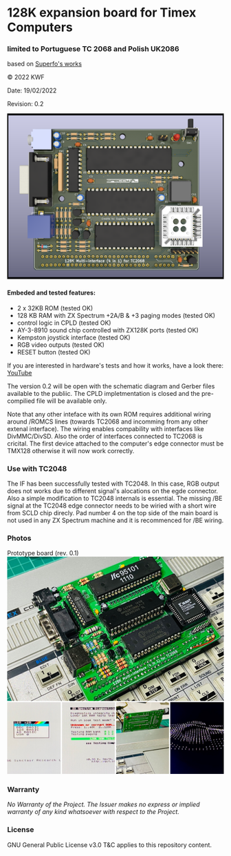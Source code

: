 # 128K expansion board for Timex Computers 
### limited to Portuguese TC 2068 and Polish UK2086
based on [Superfo's works](https://worldofspectrum.org/forums/discussion/comment/790105/#Comment_790105)

© 2022 KWF

Date: 19/02/2022

Revision: 0.2

![3D model](/Docs/TC2068_128K_4in1_01.png)

#### Embeded and tested features:

* 2 x 32KB ROM (tested OK)
* 128 KB RAM with ZX Spectrum +2A/B & +3 paging modes (tested OK)
* control logic in CPLD (tested OK)
* AY-3-8910 sound chip controlled with ZX128K ports (tested OK)
* Kempston joystick interface (tested OK)
* RGB video outputs (tested OK)
* RESET button (tested OK)

If you are interested in hardware's tests and how it works, have a look there: [YouTube](https://youtu.be/7duh5zHNvDc)

The version 0.2 will be open with the schematic diagram and Gerber files available to the publiic. The CPLD impletmentation is closed and the pre-compilied file will be available only. 

Note that any other inteface with its own ROM requires additional wiring around /ROMCS lines (towards TC2068 and incomming from any other extenal interface). The wiring enables compability with interfaces like DivMMC/DivSD. Also the order of interfaces connected to TC2068 is cricital. The first device attached to the computer's edge connector must be TMX128 otherwise it will now work correctly.

### Use with TC2048

The IF has been successfully tested with TC2048. In this case, RGB output does not works due to different signal's alocations on the egde connector. Also a simple modification to TC2048 internals is essential. The missing /BE signal at the TC2048 edge connector needs to be wiried with a short wire from SCLD chip direcly. Pad number 4 on the top side of the main board is not used in any ZX Spectrum machine and it is recommenced for /BE wiring.

### Photos

Prototype board (rev. 0.1)
![Prototype](/Docs/TC2068_128K_4in1_02.jpg)

### Warranty

*No Warranty of the Project. The Issuer makes no express or implied warranty of any kind whatsoever with respect to the Project.*

### License

GNU General Public License v3.0 T&C applies to this repository content.
